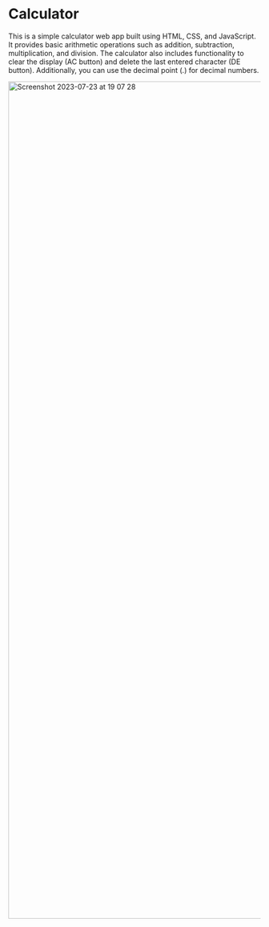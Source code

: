 # Calculator

This is a simple calculator web app built using HTML, CSS, and JavaScript. It provides basic arithmetic operations such as addition, subtraction, multiplication, and division. The calculator also includes functionality to clear the display (AC button) and delete the last entered character (DE button). Additionally, you can use the decimal point (.) for decimal numbers.


<img width="1672" alt="Screenshot 2023-07-23 at 19 07 28" src="https://github.com/ericphamm/Calculator/assets/119808652/c4a7e6e8-0338-4ed0-8483-03f65ef843fe">
